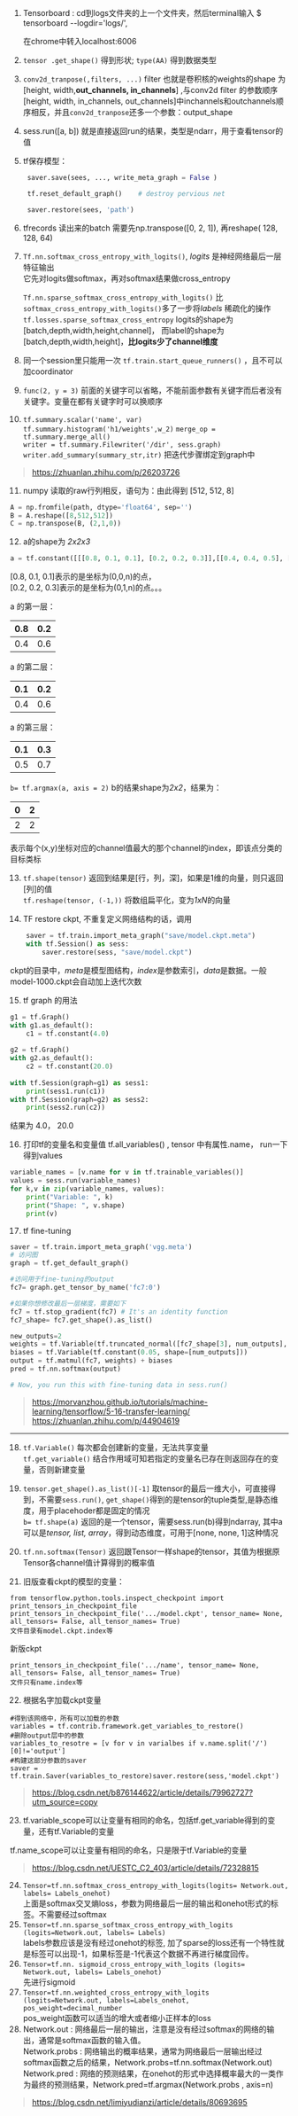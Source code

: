 1. Tensorboard : cd到logs文件夹的上一个文件夹，然后terminal输入 $ tensorboard --logdir='logs/', 

   在chrome中转入localhost:6006

2. `tensor .get_shape()` 得到形状;    `type(AA)` 得到数据类型

3. `conv2d_tranpose(,filters, ...)` filter 也就是卷积核的weights的shape 为[height, width,**out_channels, in_channels**] ,与conv2d filter 的参数顺序[height, width, in_channels,  out_channels]中inchannels和outchannels顺序相反，并且`conv2d_tranpose`还多一个参数：output_shape

4. sess.run([a, b]) 就是直接返回run的结果，类型是ndarr，用于查看tensor的值

5. tf保存模型：
   ``` python
    saver.save(sees, ..., write_meta_graph = False )

    tf.reset_default_graph()    # destroy pervious net

    saver.restore(sees, 'path') 
   ```
6. tfrecords 读出来的batch 需要先np.transpose([0, 2, 1]), 再reshape( 128, 128, 64)

7. ```Tf.nn.softmax_cross_entropy_with_logits()```, *logits* 是神经网络最后一层特征输出  
      它先对logits做softmax，再对softmax结果做cross_entropy   

      `Tf.nn.sparse_softmax_cross_entropy_with_logits()` 比`softmax_cross_entropy_with_logits()`多了一步将*labels* 稀疏化的操作
      `tf.losses.sparse_softmax_cross_entropy` logits的shape为[batch,depth,width,height,channel]， 而label的shape为[batch,depth,width,height]，**比logits少了channel维度**

8. 同一个session里只能用一次 `tf.train.start_queue_runners()` ，且不可以加coordinator

9. `func(2, y = 3)` 前面的关键字可以省略，不能前面参数有关键字而后者没有关键字。变量在都有关键字时可以换顺序

10. `tf.summary.scalar('name', var)`   
      `tf.summary.histogram('h1/weights',w_2)`
      `merge_op = tf.summary.merge_all()`   
      `writer = tf.summary.Filewriter('/dir', sess.graph)`   
      `writer.add_summary(summary_str,itr)` 把迭代步骤绑定到graph中
   > https://zhuanlan.zhihu.com/p/26203726  

11.  numpy 读取的raw行列相反，语句为：由此得到 [512, 512, 8]
```python
A = np.fromfile(path, dtype='float64', sep='')
B = A.reshape([8,512,512])
C = np.transpose(B, (2,1,0))
```
12.  a的shape为 *2x2x3*
```python
a = tf.constant([[[0.8, 0.1, 0.1], [0.2, 0.2, 0.3]],[[0.4, 0.4, 0.5], [0.6, 0.6, 0.7]]])
```
[0.8, 0.1, 0.1]表示的是坐标为(0,0,n)的点，  
[0.2, 0.2, 0.3]表示的是坐标为(0,1,n)的点。。。

a 的第一层：  

| 0.8  | 0.2  |
| ---- | ---- |
| 0.4  | 0.6  |

a 的第二层：

| 0.1  | 0.2  |
| ---- | ---- |
| 0.4  | 0.6  |


a 的第三层：

| 0.1  | 0.3  |
| ---- | ---- |
| 0.5  | 0.7  |


`b= tf.argmax(a, axis = 2)` b的结果shape为*2x2*，结果为：

| 0    | 2    |
| ---- | ---- |
| 2    | 2    |

表示每个(x,y)坐标对应的channel值最大的那个channel的index，即该点分类的目标类标

13.  `tf.shape(tensor)` 返回到结果是[行，列，深]，如果是1维的向量，则只返回[列]的值  
    `tf.reshape(tensor, (-1,))` 将数组扁平化，变为*1xN*的向量

14.  TF restore ckpt, 不重复定义网络结构的话，调用
```python
    saver = tf.train.import_meta_graph("save/model.ckpt.meta")
    with tf.Session() as sess:
        saver.restore(sess, "save/model.ckpt")
```
ckpt的目录中，*meta*是模型图结构，*index*是参数索引，*data*是数据。一般model-1000.ckpt会自动加上迭代次数

15.  tf graph 的用法  
```python
g1 = tf.Graph()  
with g1.as_default():  
    c1 = tf.constant(4.0)  
  
g2 = tf.Graph()  
with g2.as_default():  
    c2 = tf.constant(20.0)  
  
with tf.Session(graph=g1) as sess1:  
    print(sess1.run(c1))  
with tf.Session(graph=g2) as sess2:  
    print(sess2.run(c2)) 
```
结果为 4.0， 20.0


16. 打印tf的变量名和变量值 tf.all_variables() , tensor 中有属性.name， run一下得到values
```python
variable_names = [v.name for v in tf.trainable_variables()]
values = sess.run(variable_names)
for k,v in zip(variable_names, values):
    print("Variable: ", k)
    print("Shape: ", v.shape)
    print(v)
```
17. tf fine-tuning
```python
saver = tf.train.import_meta_graph('vgg.meta')
# 访问图
graph = tf.get_default_graph() 

#访问用于fine-tuning的output
fc7= graph.get_tensor_by_name('fc7:0')

#如果你想修改最后一层梯度，需要如下
fc7 = tf.stop_gradient(fc7) # It's an identity function
fc7_shape= fc7.get_shape().as_list()

new_outputs=2
weights = tf.Variable(tf.truncated_normal([fc7_shape[3], num_outputs], stddev=0.05))
biases = tf.Variable(tf.constant(0.05, shape=[num_outputs]))
output = tf.matmul(fc7, weights) + biases
pred = tf.nn.softmax(output)

# Now, you run this with fine-tuning data in sess.run()
```
> https://morvanzhou.github.io/tutorials/machine-learning/tensorflow/5-16-transfer-learning/
> https://zhuanlan.zhihu.com/p/44904619
***
18. `tf.Variable()` 每次都会创建新的变量，无法共享变量   
    `tf.get_variable()` 结合作用域可知若指定的变量名已存在则返回存在的变量，否则新建变量

19. `tensor.get_shape().as_list()[-1]` 取tensor的最后一维大小，可直接得到，不需要`sess.run()`, `get_shape()`得到的是tensor的tuple类型,是静态维度，用于placehoder都是固定的情况  
    `b= tf.shape(a)` 返回的是一个tensor，需要sess.run(b)得到ndarray, 其中a可以是*tensor, list, array*，得到动态维度，可用于[none, none, 1]这种情况

20. `tf.nn.softmax(Tensor)` 返回跟Tensor一样shape的tensor，其值为根据原Tensor各channel值计算得到的概率值

21. 旧版查看ckpt的模型的变量：   
```
from tensorflow.python.tools.inspect_checkpoint import  print_tensors_in_checkpoint_file
print_tensors_in_checkpoint_file('.../model.ckpt', tensor_name= None, all_tensors= False, all_tensor_names= True)
文件目录有model.ckpt.index等
```
新版ckpt   
```
print_tensors_in_checkpoint_file('.../name', tensor_name= None, all_tensors= False, all_tensor_names= True)
文件只有name.index等
```

22. 根据名字加载ckpt变量
```
#得到该网络中，所有可以加载的参数   
variables = tf.contrib.framework.get_variables_to_restore()   
#删除output层中的参数   
variables_to_resotre = [v for v in varialbes if v.name.split('/')[0]!='output']   
#构建这部分参数的saver   
saver = tf.train.Saver(variables_to_restore)saver.restore(sess,'model.ckpt')
```
>https://blog.csdn.net/b876144622/article/details/79962727?utm_source=copy

23. tf.variable_scope可以让变量有相同的命名，包括tf.get_variable得到的变量，还有tf.Variable的变量   

tf.name_scope可以让变量有相同的命名，只是限于tf.Variable的变量
>https://blog.csdn.net/UESTC_C2_403/article/details/72328815 

24. `Tensor=tf.nn.softmax_cross_entropy_with_logits(logits= Network.out, labels= Labels_onehot)`   
   上面是softmax交叉熵loss，参数为网络最后一层的输出和onehot形式的标签。不需要经过softmax
25. `Tensor=tf.nn.sparse_softmax_cross_entropy_with_logits (logits=Network.out, labels= Labels)`   
   labels参数应该是没有经过onehot的标签, 加了sparse的loss还有一个特性就是标签可以出现-1，如果标签是-1代表这个数据不再进行梯度回传。   
26. `Tensor=tf.nn. sigmoid_cross_entropy_with_logits (logits= Network.out, labels= Labels_onehot)`   
   先进行sigmoid   
27. `Tensor=tf.nn.weighted_cross_entropy_with_logits (logits=Network.out, labels=Labels_onehot, pos_weight=decimal_number`   
   pos_weight函数可以适当的增大或者缩小正样本的loss   
28. Network.out : 网络最后一层的输出，注意是没有经过softmax的网络的输出，通常是softmax函数的输入值。   
   Network.probs : 网络输出的概率结果，通常为网络最后一层输出经过softmax函数之后的结果，Network.probs=tf.nn.softmax(Network.out)   
   Network.pred : 网络的预测结果，在onehot的形式中选择概率最大的一类作为最终的预测结果，Network.pred=tf.argmax(Network.probs
, axis=n)   
>https://blog.csdn.net/limiyudianzi/article/details/80693695

